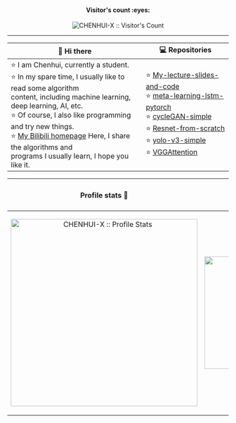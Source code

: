 
<h4 align="center">Visitor's count :eyes:</h4>

<p align="center"><img src="https://profile-counter.glitch.me/{CHENHUI-X}/count.svg" alt="CHENHUI-X :: Visitor's Count" /></p>  

---


|  👋 Hi there     |                       💻 Repositories                   |
|  --------------  |                            ----                          |
| ⭐️ I am Chenhui, currently a student.<br> ⭐ In my spare time, I  usually like to read some algorithm <br> content, including machine learning, deep learning, AI, etc. <br>⭐️ Of course, I also like programming and try new things. <br>⭐️ [My Bilibili homepage](https://space.bilibili.com/294132471) Here, I share the algorithms and <br>programs I usually learn, I hope you like it.  |  ⭐️ [ My-lecture-slides-and-code ]( https://github.com/CHENHUI-X/My-lecture-slides-and-code )<br>⭐️ [meta-learning-lstm-pytorch]( https://github.com/CHENHUI-X/meta-learning-lstm-pytorch )<br>⭐️ [cycleGAN-simple]( https://github.com/CHENHUI-X/cycleGAN-simple )<br>⭐️ [Resnet-from-scratch]( https://github.com/CHENHUI-X/Resnet-from-scratch )<br>⭐️ [yolo-v3-simple]( https://github.com/CHENHUI-X/yolo-v3-simple) <br> ⭐️ [VGGAttention](https://github.com/CHENHUI-X/ImageClassification_with_VGGAttention)  |

|  <h4 align="center">Profile stats :musical_keyboard:</h4>   |  <h4 align="center">Top langs :tongue:</h4>  |
|  --------------  |                            ----                          |
| <p align="center"><img  width="425em"  src="https://github-readme-stats.vercel.app/api?username=CHENHUI-X&show_icons=true&theme=synthwave" alt="CHENHUI-X :: Profile Stats" /></p> | <p align="center"><img width="255em"   src="https://github-readme-stats.vercel.app/api/top-langs/?username=CHENHUI-X&langs_count=10&theme=tokyonight&layout=compact" alt="CHENHUI-X" /></p> |
 


 



